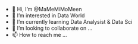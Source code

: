 - 👋 Hi, I’m @MaMeMiMoMeen
- 👀 I’m interested in Data World
- 🌱 I’m currently learning Data Analysist & Data Sci
- 💞️ I’m looking to collaborate on ...
- 📫 How to reach me ...

<!---
MaMeMiMoMeen/MaMeMiMoMeen is a ✨ special ✨ repository because its `README.md` (this file) appears on your GitHub profile.
You can click the Preview link to take a look at your changes.
--->
